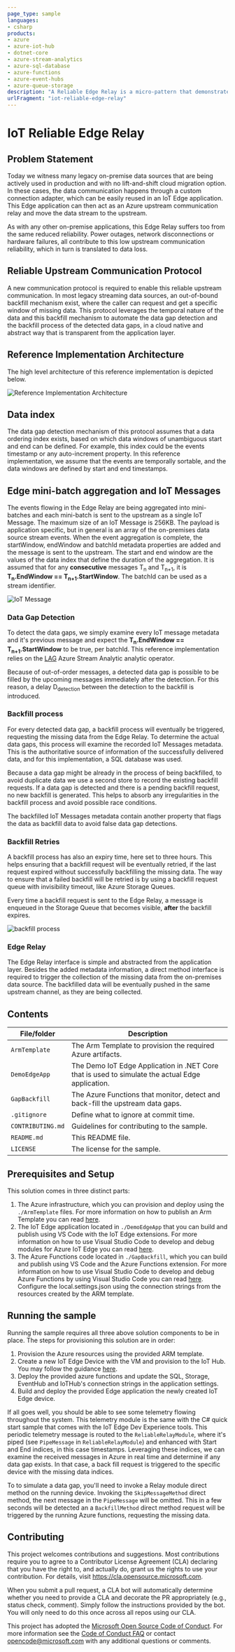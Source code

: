 ```yaml
---
page_type: sample
languages:
- csharp
products:
- azure
- azure-iot-hub
- dotnet-core
- azure-stream-analytics
- azure-sql-database
- azure-functions
- azure-event-hubs
- azure-queue-storage
description: "A Reliable Edge Relay is a micro-pattern that demonstrates an reliable streaming data ingestion from the Edge to Azure. This implementation can detect stream data gaps and submit a back-fill request to the Edge."
urlFragment: "iot-reliable-edge-relay"
---
```


<!-- 
Guidelines on README format: https://review.docs.microsoft.com/help/onboard/admin/samples/concepts/readme-template?branch=master

Guidance on onboarding samples to docs.microsoft.com/samples: https://review.docs.microsoft.com/help/onboard/admin/samples/process/onboarding?branch=master

Taxonomies for products and languages: https://review.docs.microsoft.com/new-hope/information-architecture/metadata/taxonomies?branch=master
-->

# IoT Reliable Edge Relay

## Problem Statement

Today we witness many legacy on-premise data sources that are being actively used in production and with no lift-and-shift cloud migration option. In these cases, the data communication happens through a custom connection adapter, which can be easily reused in an IoT Edge application. This Edge application can then act as an Azure upstream communication relay and move the data stream to the upstream.

As with any other on-premise applications, this Edge Relay suffers too from the same reduced reliability. Power outages, network disconnections or hardware failures, all contribute to this low upstream communication reliability, which in turn is translated to data loss.

## Reliable Upstream Communication Protocol

A new communication protocol is required to enable this reliable upstream communication. In most legacy streaming data sources, an out-of-bound backfill mechanism exist, where the caller can request and get a specific window of missing data. This protocol leverages the temporal nature of the data and this backfill mechanism to automate the data gap detection and the backfill process of the detected data gaps, in a cloud native and abstract way that is transparent from the application layer.

## Reference Implementation Architecture

The high level architecture of this reference implementation is depicted below.

![Reference Implementation Architecture](images/architecture.png "Reference Implementation Architecture")

## Data index

The data gap detection mechanism of this protocol assumes that a data ordering index exists, based on which data windows of unambiguous start and end can be defined. For example, this index could be the events timestamp or any auto-increment property. In this reference implementation, we assume that the events are temporally sortable, and the data windows are defined by start and end timestamps.

## Edge mini-batch aggregation and IoT Messages

The events flowing in the Edge Relay are being aggregated into mini-batches and each mini-batch is sent to the upstream as a single IoT Message. The maximum size of an IoT Message is 256KB. The payload is application specific, but in general is an array of the on-premises data source stream events.
When the event aggregation is complete, the startWindow, endWindow and batchId metadata properties are added and the message is sent to the upstream. The start and end window are the values of the data index that define the duration of the aggregation. It is assumed that for any **consecutive** messages T<sub>n</sub> and T<sub>n+1</sub>, it is **T<sub>n</sub>.EndWindow == T<sub>n+1</sub>.StartWindow**.
The batchId can be used as a stream identifier.

![IoT Message](images/IoTMessage.png "The mini-batch IoT Message")

### Data Gap Detection

To detect the data gaps, we simply examine every IoT message metadata and it's previous message and expect the **T<sub>n</sub>.EndWindow == T<sub>n+1</sub>.StartWindow** to be true, per batchId.
This reference implementation relies on the [LAG](https://docs.microsoft.com/en-us/stream-analytics-query/lag-azure-stream-analytics) Azure Stream Analytic analytic operator.

Because of out-of-order messages, a detected data gap is possible to be filled by the upcoming messages immediately after the detection. For this reason, a delay D<sub>detection</sub> between the detection to the backfill is introduced.

### Backfill process

For every detected data gap, a backfill process will eventually be triggered, requesting the missing data from the Edge Relay. To determine the actual data gaps, this process will examine the recorded IoT Messages metadata. This is the authoritative source of information of the successfully delivered data, and for this implementation, a SQL database was used.

Because a data gap might be already in the process of being backfilled, to avoid duplicate data we use a second store to record the existing backfill requests. If a data gap is detected and there is a pending backfill request, no new backfill is generated. This helps to absorb any irregularities in the backfill process and avoid possible race conditions.

The backfilled IoT Messages metadata contain another property that flags the data as backfill data to avoid false data gap detections.

### Backfill Retries

A backfill process has also an expiry time, here set to three hours. This helps ensuring that a backfill request will be eventually retried, if the last request expired without successfully backfilling the missing data. The way to ensure that a failed backfill will be retried is by using a backfill request queue with invisibility timeout, like Azure Storage Queues.

Every time a backfill request is sent to the Edge Relay, a message is enqueued in the Storage Queue that becomes visible, **after** the backfill expires.

![backfill process](images/backfill.png)

### Edge Relay

The Edge Relay interface is simple and abstracted from the application layer. Besides the added metadata information, a direct method interface is required to trigger the collection of the missing data from the on-premises data source. The backfilled data will be eventually pushed in the same upstream channel, as they are being collected.

## Contents

| File/folder       | Description                                |
|-------------------|--------------------------------------------|
| `ArmTemplate`             | The Arm Template to provision the required Azure artifacts.                        |
| `DemoEdgeApp`             | The Demo IoT Edge Application in .NET Core that is used to simulate the actual Edge application.                        |
| `GapBackfill`             | The Azure Functions that monitor, detect and back-fill the upstream data gaps.                        |
| `.gitignore`      | Define what to ignore at commit time.      |
| `CONTRIBUTING.md` | Guidelines for contributing to the sample. |
| `README.md`       | This README file.                          |
| `LICENSE`         | The license for the sample.                |

## Prerequisites and Setup

This solution comes in three distinct parts:

1. The Azure infrastructure, which you can provision and deploy using the `./ArmTemplate` files. For more information on how to publish an Arm Template you can read [here](https://docs.microsoft.com/en-us/azure/azure-resource-manager/templates/quickstart-create-templates-use-the-portal).
1. The IoT Edge application located in `./DemoEdgeApp` that you can build and publish using VS Code with the IoT Edge extensions. For more information on how to use Visual Studio Code to develop and debug modules for Azure IoT Edge you can read [here](https://docs.microsoft.com/en-us/azure/iot-edge/how-to-vs-code-develop-module).
1. The Azure Functions code located in `./GapBackfill`, which you can build and publish using VS Code and the Azure Functions extension. For more information on how to use Visual Studio Code to develop and debug Azure Functions by using Visual Studio Code you can read [here](https://docs.microsoft.com/en-us/azure/azure-functions/functions-develop-vs-code?tabs=csharp). Configure the local.settings.json using the connection strings from the resources created by the ARM template.

## Running the sample

Running the sample requires all three above solution components to be in place. The steps for provisioning this solution are in order:

1. Provision the Azure resources using the provided ARM template.
2. Create a new IoT Edge Device with the VM and provision to the IoT Hub. You may follow the guidance [here](https://learn.microsoft.com/en-us/azure/iot-edge/how-to-provision-single-device-linux-symmetric?view=iotedge-1.4&tabs=azure-portal%2Cubuntu).
3. Deploy the provided azure functions and update the SQL, Storage, EventHub and IoTHub's connection strings in the application settings.
4. Build and deploy the provided Edge application the newly created IoT Edge device.

If all goes well, you should be able to see some telemetry flowing throughout the system. This telemetry module is the same with the C# quick start sample that comes with the IoT Edge Dev Experience tools. This periodic telemetry message is routed to the `ReliableRelayModule`, where it's piped (see `PipeMessage` in `ReliableRelayModule`) and enhanced with Start and End indices, in this case timestamps. Leveraging these indices, we can examine the received messages in Azure in real time and determine if any data gap exists. In that case, a back fill request is triggered to the specific device with the missing data indices.

To to simulate a data gap, you'll need to invoke a Relay module direct method on the running device. Invoking the `SkipMessageMethod` direct method, the next message in the `PipeMessage` will be omitted. This in a few seconds will be detected an a `BackfillMethod` direct method request will be triggered by the running Azure functions, requesting the missing data.

## Contributing

This project welcomes contributions and suggestions.  Most contributions require you to agree to a
Contributor License Agreement (CLA) declaring that you have the right to, and actually do, grant us
the rights to use your contribution. For details, visit https://cla.opensource.microsoft.com.

When you submit a pull request, a CLA bot will automatically determine whether you need to provide
a CLA and decorate the PR appropriately (e.g., status check, comment). Simply follow the instructions
provided by the bot. You will only need to do this once across all repos using our CLA.

This project has adopted the [Microsoft Open Source Code of Conduct](https://opensource.microsoft.com/codeofconduct/).
For more information see the [Code of Conduct FAQ](https://opensource.microsoft.com/codeofconduct/faq/) or
contact [opencode@microsoft.com](mailto:opencode@microsoft.com) with any additional questions or comments.
